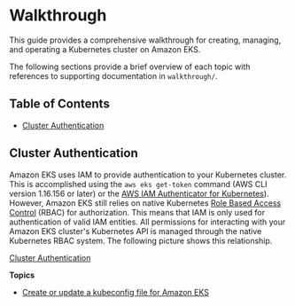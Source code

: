 # Walkthrough

This guide provides a comprehensive walkthrough for creating, managing, and operating a Kubernetes cluster on Amazon EKS.

The following sections provide a brief overview of each topic with references to supporting documentation in `walkthrough/`.

## Table of Contents
* [Cluster Authentication](#cluster-authentication)

## Cluster Authentication

Amazon EKS uses IAM to provide authentication to your Kubernetes cluster. This is accomplished using the `aws eks get-token` command (AWS CLI version 1.16.156 or later) or the  [AWS IAM Authenticator for Kubernetes](https://github.com/kubernetes-sigs/aws-iam-authenticator)). However, Amazon EKS still relies on native Kubernetes [Role Based Access Control](https://kubernetes.io/docs/admin/authorization/rbac) (RBAC) for authorization. This means that IAM is only used for authentication of valid IAM entities. All permissions for interacting with your Amazon EKS cluster's Kubernetes API is managed through the native Kubernetes RBAC system. The following picture shows this relationship.

[Cluster Authentication](img/cluster-authentication.png)

**Topics**
* [Create or update a kubeconfig file for Amazon EKS](/walkthrough/cluster-authentication/create-or-update-a-kubeconfig-file-for-amazon-eks.md)
